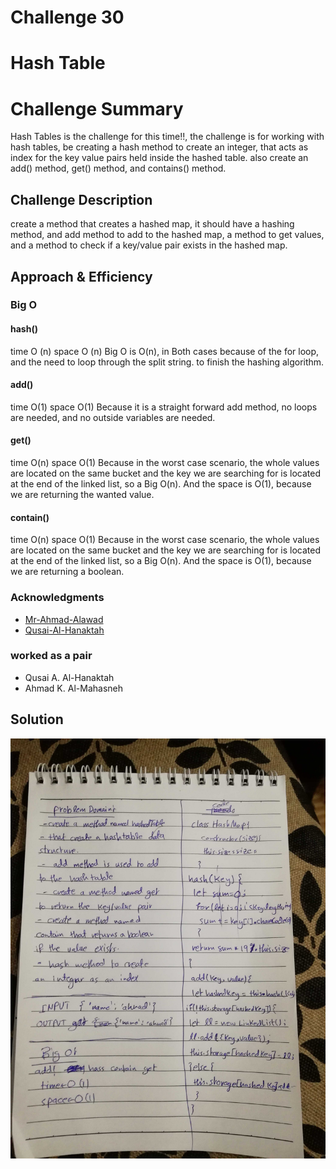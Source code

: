 # Challenge 30

# Hash Table 

# Challenge Summary
Hash Tables is the challenge for this time!!, the challenge is for working with hash tables, be creating a hash method to create an integer, that acts as index for the key value pairs held inside the hashed table. also create an add() method, get() method, and contains() method.

## Challenge Description
create a method that creates a hashed map, it should have a hashing method, and add method to add to the hashed map, a method to get values, and a method to check if a key/value pair exists in the hashed map.

## Approach & Efficiency


### Big O
 #### hash()
  time O (n)
  space O (n)
   Big O is O(n), in Both cases because of the for loop, and the need to loop through the split string. to finish the hashing algorithm.
 #### add()
  time O(1)
  space O(1)
   Because it is a straight forward add method, no loops are needed, and no outside variables are needed.
 #### get()
  time O(n)
  space O(1)
   Because in the worst case scenario, the whole values are located on the same bucket and the key we are searching for is located at the end of the linked list, so a Big O(n). And the space is O(1), because we are returning the wanted value. 
 #### contain()
  time O(n)
  space O(1)
   Because in the worst case scenario, the whole values are located on the same bucket and the key we are searching for is located at the end of the linked list, so a Big O(n). And the space is O(1), because we are returning a boolean.

### Acknowledgments
- [Mr-Ahmad-Alawad](https://github.com/Ahmad-Alawad)
- [Qusai-Al-Hanaktah](https://github.com/Qusai-alhanaktah)

### worked as a pair
- Qusai A. Al-Hanaktah
- Ahmad K. Al-Mahasneh

## Solution
![hashtable](assets/hashtable.jpg)
